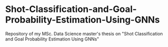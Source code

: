 # Shot-Classification-and-Goal-Probability-Estimation-Using-GNNs
Repository of my MSc. Data Science master's thesis on "Shot Classification and Goal Probability Estimation Using GNNs"
